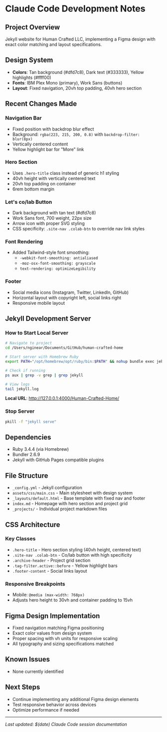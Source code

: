 # Claude Code Development Notes

## Project Overview
Jekyll website for Human Crafted LLC, implementing a Figma design with exact color matching and layout specifications.

## Design System
- **Colors**: Tan background (#dfd7c8), Dark text (#333333), Yellow highlights (#ffff00)
- **Fonts**: IBM Plex Mono (primary), Work Sans (buttons)
- **Layout**: Fixed navigation, 20vh top padding, 40vh hero section

## Recent Changes Made

### Navigation Bar
- Fixed position with backdrop blur effect
- Background: `rgba(223, 215, 200, 0.8)` with `backdrop-filter: blur(8px)`
- Vertically centered content
- Yellow highlight bar for "More" link

### Hero Section
- Uses `.hero-title` class instead of generic h1 styling
- 40vh height with vertically centered text
- 20vh top padding on container
- 6rem bottom margin

### Let's co/lab Button
- Dark background with tan text (#dfd7c8)
- Work Sans font, 700 weight, 22px size
- Arrow icon with proper SVG styling
- CSS specificity: `.site-nav .colab-btn` to override nav link styles

### Font Rendering
- Added Tailwind-style font smoothing:
  - `-webkit-font-smoothing: antialiased`
  - `-moz-osx-font-smoothing: grayscale`
  - `text-rendering: optimizeLegibility`

### Footer
- Social media icons (Instagram, Twitter, LinkedIn, GitHub)
- Horizontal layout with copyright left, social links right
- Responsive mobile layout

## Jekyll Development Server

### How to Start Local Server
```bash
# Navigate to project
cd /Users/nginear/Documents/GitHub/human-crafted-home

# Start server with Homebrew Ruby
export PATH="/opt/homebrew/opt/ruby/bin:$PATH" && nohup bundle exec jekyll serve --host 127.0.0.1 --port 4000 > jekyll.log 2>&1 &

# Check if running
ps aux | grep -v grep | grep jekyll

# View logs
tail jekyll.log
```

**Local URL**: http://127.0.0.1:4000/Human-Crafted-Home/

### Stop Server
```bash
pkill -f "jekyll serve"
```

## Dependencies
- Ruby 3.4.4 (via Homebrew)
- Bundler 2.6.9
- Jekyll with GitHub Pages compatible plugins

## File Structure
- `_config.yml` - Jekyll configuration
- `assets/css/main.css` - Main stylesheet with design system
- `_layouts/default.html` - Base template with fixed nav and footer
- `index.md` - Homepage with hero section and project grid
- `_projects/` - Individual project markdown files

## CSS Architecture

### Key Classes
- `.hero-title` - Hero section styling (40vh height, centered text)
- `.site-nav .colab-btn` - Co/lab button with high specificity
- `.archive-header` - Project grid section
- `.tag-filter.active::before` - Yellow highlight bars
- `.footer-content` - Social links layout

### Responsive Breakpoints
- Mobile: `@media (max-width: 768px)`
- Adjusts hero height to 30vh and container padding to 15vh

## Figma Design Implementation
- Fixed navigation matching Figma positioning
- Exact color values from design system
- Proper spacing with vh units for responsive scaling
- All typography and sizing specifications matched

## Known Issues
- None currently identified

## Next Steps
- Continue implementing any additional Figma design elements
- Test responsive behavior across devices
- Optimize performance if needed

---
*Last updated: $(date)*
*Claude Code session documentation*